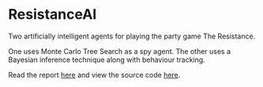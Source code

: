 # ResistanceAI

Two artificially intelligent agents for playing the party game The Resistance.

One uses Monte Carlo Tree Search as a spy agent. The other uses a Bayesian inference technique along with behaviour tracking.

Read the report [here](Report.pdf) and view the source code [here](src).